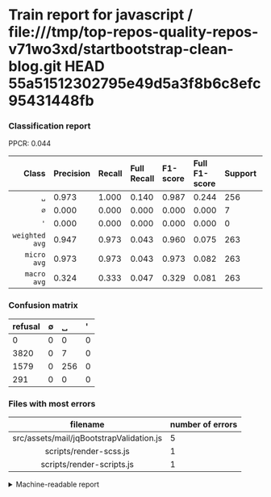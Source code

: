 # Train report for javascript / file:///tmp/top-repos-quality-repos-v71wo3xd/startbootstrap-clean-blog.git HEAD 55a51512302795e49d5a3f8b6c8efc95431448fb

### Classification report

PPCR: 0.044

| Class | Precision | Recall | Full Recall | F1-score | Full F1-score | Support | Full Support | PPCR |
|------:|:----------|:-------|:------------|:---------|:---------|:--------|:-------------|:-----|
| `␣` | 0.973| 1.000| 0.140| 0.987| 0.244| 256| 1835| 0.140 |
| `∅` | 0.000| 0.000| 0.000| 0.000| 0.000| 7| 3827| 0.002 |
| `'` | 0.000| 0.000| 0.000| 0.000| 0.000| 0| 291| 0.000 |
| `weighted avg` | 0.947| 0.973| 0.043| 0.960| 0.075| 263| 5953| 0.044 |
| `micro avg` | 0.973| 0.973| 0.043| 0.973| 0.082| 263| 5953| 0.044 |
| `macro avg` | 0.324| 0.333| 0.047| 0.329| 0.081| 263| 5953| 0.044 |

### Confusion matrix

|refusal|  ∅| ␣| '| 
|:---|:---|:---|:---|
|0 |0 |0 |0 |
|3820 |0 |7 |0 |
|1579 |0 |256 |0 |
|291 |0 |0 |0 |

### Files with most errors

| filename | number of errors|
|:----:|:-----|
| src/assets/mail/jqBootstrapValidation.js | 5 |
| scripts/render-scss.js | 1 |
| scripts/render-scripts.js | 1 |

<details>
    <summary>Machine-readable report</summary>
```json
{
  "cl_report": {"\u0027": {"f1-score": 0.0, "precision": 0.0, "recall": 0.0, "support": 0}, "macro avg": {"f1-score": 0.3288375080282595, "precision": 0.3244613434727503, "recall": 0.3333333333333333, "support": 263}, "micro avg": {"f1-score": 0.973384030418251, "precision": 0.973384030418251, "recall": 0.973384030418251, "support": 263}, "weighted avg": {"f1-score": 0.9602555367517236, "precision": 0.9474764706732784, "recall": 0.973384030418251, "support": 263}, "\u2205": {"f1-score": 0.0, "precision": 0.0, "recall": 0.0, "support": 7}, "\u2423": {"f1-score": 0.9865125240847785, "precision": 0.973384030418251, "recall": 1.0, "support": 256}},
  "cl_report_full": {"\u0027": {"f1-score": 0.0, "precision": 0.0, "recall": 0.0, "support": 291}, "macro avg": {"f1-score": 0.08134731490308232, "precision": 0.3244613434727503, "recall": 0.04650317892824705, "support": 5953}, "micro avg": {"f1-score": 0.08236808236808238, "precision": 0.973384030418251, "recall": 0.043003527633126155, "support": 5953}, "weighted avg": {"f1-score": 0.07522542727053051, "precision": 0.30004362436040494, "recall": 0.043003527633126155, "support": 5953}, "\u2205": {"f1-score": 0.0, "precision": 0.0, "recall": 0.0, "support": 3827}, "\u2423": {"f1-score": 0.24404194470924695, "precision": 0.973384030418251, "recall": 0.13950953678474115, "support": 1835}},
  "ppcr": 0.04417940534184445
}
```
</details>
